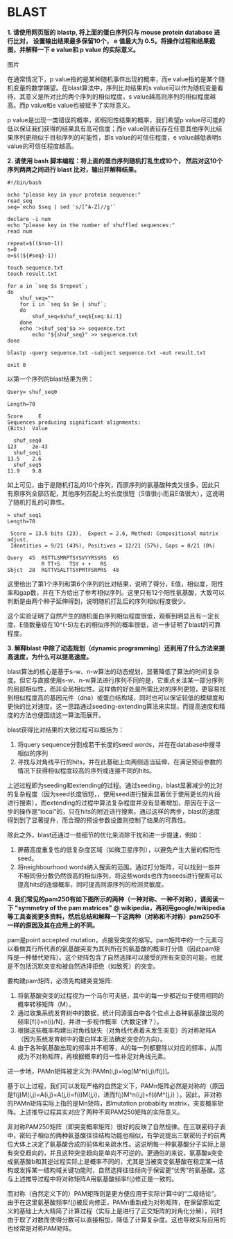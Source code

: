 # BLAST

**1. 请使用网页版的 blastp, 将上面的蛋白序列只与 mouse protein database 进行比对， 设置输出结果最多保留10个， e 值最大为 0.5。将操作过程和结果截图，并解释一下 e value和 p value 的实际意义。**

图片

在通常情况下，p value指的是某种随机事件出现的概率，而e value指的是某个随机变量的数学期望。在blast算法中，序列比对结果的s value可以作为随机变量看待，其意义是所对比的两个序列的相似程度，s value越高则序列的相似程度越高。而p value和e value也被赋予了实际意义。

p value是出现一类错误的概率，即假阳性结果的概率，我们希望p value尽可能的低以保证我们获得的结果具有高可信度；而e value则表征存在任意其他序列比结果序列更相似于目标序列的可能性，即s value的可信任程度，e value越低表明s value的可信任程度越高。


**2. 请使用 bash 脚本编程：将上面的蛋白序列随机打乱生成10个， 然后对这10个序列两两之间进行 blast 比对，输出并解释结果。**

```
#!/bin/bash

echo "please key in your protein sequence:"
read seq
seq=`echo $seq | sed 's/[^A-Z]//g'`

declare -i num
echo "please key in the number of shuffled sequences:"
read num

repeat=$(($num-1))
s=0
e=$((${#seq}-1))

touch sequence.txt
touch result.txt

for a in `seq $s $repeat`;
do
	shuf_seq=""
	for i in `seq $s $e | shuf`;
	do
		shuf_seq=$shuf_seq${seq:$i:1}
	done
	echo '>shuf_seq'$a >> sequence.txt
        echo "${shuf_seq}" >> sequence.txt
done

blastp -query sequence.txt -subject sequence.txt -out result.txt

exit 0
```
以第一个序列的blast结果为例：
```
Query= shuf_seq0

Length=70
                                                                      Score     E
Sequences producing significant alignments:                          (Bits)  Value

  shuf_seq0                                                           123     2e-43
  shuf_seq1                                                           13.5    2.6  
  shuf_seq5                                                           11.9    9.8  
```
如上可见，由于是随机打乱的10个序列，而原序列的氨基酸种类又很多，因此只有原序列全部匹配，其他序列匹配上的长度很短（S值很小而且E值很大），这说明了随机打乱的可靠性。
```
> shuf_seq1
Length=70

 Score = 13.5 bits (23),  Expect = 2.6, Method: Compositional matrix adjust.
 Identities = 9/21 (43%), Positives = 12/21 (57%), Gaps = 0/21 (0%)

Query  45  RSTTLSMRPTSYSVYYRSSRS  65
           R TT+S   TSY + +   RS
Sbjct  28  RGTTVSALTTSYPMTFSRPRS  48
```
这里给出了第1个序列和第6个序列的比对结果，说明了得分，E值，相似度，阳性率和gap数，并在下方给出了参考相似序列。这里只有12个阳性氨基酸，大致可以判断是由两个种子延伸得到，说明随机打乱后的序列相似程度很少。

这个实验证明了自然产生的随机蛋白序列相似程度很低，观察到明显且有一定长度、E值数量级在10^(-5)左右的相似序列的概率很低，进一步证明了blast的可靠程度。

**3. 解释blast 中除了动态规划（dynamic programming）还利用了什么方法来提高速度，为什么可以提高速度。**

blast算法的核心是基于s-w、n-w算法的动态规划，显著降低了算法的时间复杂度。但它与直接使用s-w、n-w算法进行序列不同的是，它重点关注某一部分序列的局部相似性，而非全局相似性。这样做的好处是所需比对的序列更短，更容易找到相似程度高的基因元件（dna）或蛋白结构域，同时也可以保证较低的模糊度和更快的比对速度。这一思路通过seeding-extending算法来实现，而提高速度和精度的方法也便围绕这一算法而展开。

blast获得比对结果的大致过程可以概括为：
1. 将query sequence分割成若干长度的seed words，并在在database中搜寻相似的序列
2. 寻找与对角线平行的hits，并在此基础上向两侧适当延伸，在满足预设参数的情况下获得相似程度较高的序列或连接不同的hits。

上述过程即为seeding和extending的过程。通过seeding，blast显著减少的比对的复杂程度（因为seed长度很短，，使用seed进行搜索显著优于使用更长的片段进行搜索），而extending的过程中算法复杂程度并没有显著增加，原因在于这一步的操作是“local”的，只在hits的附近进行搜索。通过这样的两步，blast的速度得到到了显著提升，而合理的预设参数设置则控制了结果的可靠性。

除此之外，blast还通过一些细节的优化来消除干扰和进一步提速，例如：
1. 屏蔽高度重复性的低复杂度区域（如微卫星序列），以避免产生大量的假阳性seed。
2. 将neighbourhood words纳入搜索的范围。通过打分矩阵，可以找到一些并不相同但分数仍然很高的相似序列，将这些words也作为seeds进行搜索可以提高hits的连缀概率，同时提高同源序列的检测灵敏度。


**4. 我们常见的pam250有如下图所示的两种（一种对称、一种不对称），请阅读一下 "symmetry of the pam matrices" @ wikipedia，再利用google/wikipedia等工具查阅更多资料，然后总结和解释一下这两种（对称和不对称）pam250不一样的原因及其在应用上的不同。**

pam是point accepted mutation，点接受突变的缩写。pam矩阵中的一个元素可以看做其行所代表的氨基酸突变为其列所在的氨基酸的概率打分值（因此pam矩阵是一种替代矩阵）。这个矩阵包含了自然选择可以接受的所有突变的可能，也就是不包括沉默突变和被自然选择拒绝（如致死）的突变。

要构建pam矩阵，必须先构建突变矩阵:
1. 将氨基酸突变的过程视为一个马尔可夫链，其中的每一步都近似于使用相同的概率转移矩阵（M）。
2. 通过收集系统发育树中的数据，统计同源蛋白中各个位点上各种氨基酸出现的频率[f(i)=n(i)/N]，并进一步视作概率（大数定律？）。
3. 根据这些概率构建出对角线缺失（对角线代表着未发生突变）的对称矩阵A（因为系统发育树中的蛋白样本无法确定突变的方向）。
4. 由于各种氨基酸出现的频率并不相等，A的每一列都要除以对应的频率，从而成为不对称矩阵，再根据概率的归一性补足对角线元素。

进一步地，PAMn矩阵被定义为:PAMn(i,j)=log[M^n(i,j)/f(j)]。

基于以上过程，我们可以发现严格的自然定义下，PAMn矩阵必然是对称的（原因是f(j)M(i,j)=A(i,j)=A(j,i)=f(i)M(j,i)，进而f(j)M^n(i,j)=f(i)M^(j,i) ）。因此，非对称的PAMn矩阵实际上指的是Mn矩阵，即mutation probablity matrix，突变概率矩阵。上述推导过程其实对应了两种不同PAM250矩阵的实际意义。

非对称PAM250矩阵（即突变概率矩阵）很好的反映了自然规律。在三联密码子表中，密码子相似的两种氨基酸往往结构功能也相似，有学说提出三联密码子的前两位大体上决定了氨基酸合成的前体和亲疏水性。这说明每一种氨基酸分子实际上是有突变趋向的，并且这种突变趋向是单向不可逆的。更通俗的来说，氨基酸a突变成氨基酸b和其逆过程实际上是概率不同的，尤其是当被突变氨基酸在稳定某一结构或发挥某一结构域关键功能时，自然选择往往倾向于保留更“优秀”的氨基酸。这与上述推导过程中将对称矩阵A用氨基酸频率f(j)修正是一致的。

而对称（自然定义下的）PAM矩阵则是更方便应用于实际计算中的“二级结论”。由于在这里氨基酸频率f(j)被反向修正，PAMn重新成为对称矩阵，在保留原始定义的基础上大大精简了计算过程（实际上是进行了正交矩阵的对角化分解），同时由于取了对数而使得分数可以直接相加，降低了计算复杂度。这也导致实际应用的也经常是对称PAM矩阵。


